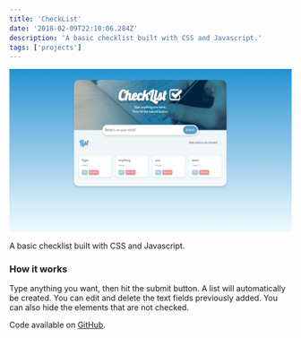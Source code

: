 ```yaml
---
title: 'CheckList'
date: '2018-02-09T22:10:06.284Z'
description: 'A basic checklist built with CSS and Javascript.'
tags: ['projects']
---
```


![CheckList project](./checklist.png)

A basic checklist built with CSS and Javascript.

### How it works

Type anything you want, then hit the submit button.
A list will automatically be created.
You can edit and delete the text fields previously added.
You can also hide the elements that are not checked.

Code available on [GitHub](https://github.com/eneax/CheckList).
